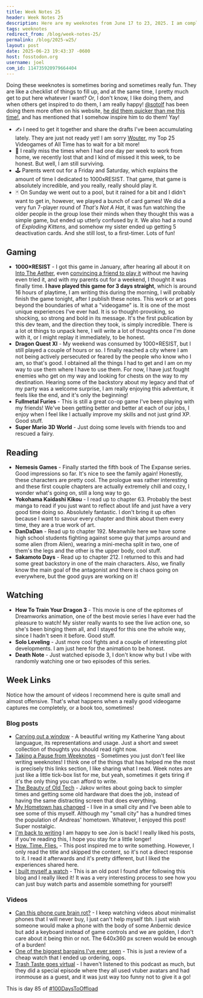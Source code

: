 ```yaml
---
title: Week Notes 25
header: Week Notes 25
description: Here are my weeknotes from June 17 to 23, 2025. I am completely immersed in 1000×RESIST, I played some card games with friends, and I also started book 5 of The Expanse.
tags: weeknotes
redirect_from: /blog/week-notes-25/
permalink: /blog/2025-w25/
layout: post
date: 2025-06-23 19:43:37 -0600
host: fosstodon.org
username: joel
com_id: 114735920979664404
---
```


Doing these weeknotes is sometimes boring and sometimes really fun. They are like a checklist of things to fill up, and at the same time, I pretty much get to put here whatever I want? Or, I don't know, I like doing them, and when others get inspired to do them, I am really happy! [@sotolf](https://polymaths.social/@sotolf) has been doing them more often on his website, [he did them quicker than me this time!](https://sotolf.codeberg.page/posts/this-week-25/), and has mentioned that I somehow inspire him to do them! Yay!

- ✍  I need to get it together and share the drafts I've been accumulating lately. They are just not ready yet! I am sorry [Wouter](https://brainbaking.com), my Top 25 Videogames of All Time has to wait for a bit more!
- 🏢 I really miss the times when I had one day per week to work from home, we recently lost that and I kind of missed it this week, to be honest. But well, I am still surviving.
- 🕹 Parents went out for a Friday and Saturday, which explains the amount of time I dedicated to 1000xRESIST. That game, that game is absolutely incredible, and you really, really should play it.
- 🃏 On Sunday we went out to a pool, but it rained for a bit and I didn't want to get in, however, we played a bunch of card games! We did a very fun 7-player round of *That's Not A Hat*, it was fun watching the older people in the group lose their minds when they thought this was a simple game, but ended up utterly confused by it. We also had a round of *Exploding Kittens*, and somehow my sister ended up getting 5 deactivation cards. And she still lost, to a first-timer. Lots of fun! 

## Gaming

- **1000×RESIST** - I got this game in January, after hearing all about it on [Into The Aether](https://intothecast.online), even [convincing a friend to play it](https://moddedbear.com/week-notes-9) without me having even tried it, and with my parents out for a weekend, I thought it was finally time. **I have played this game for 3 days straight**, which is around 16 hours of playtime, I am writing this during the morning, I will probably finish the game tonight, after I publish these notes. This work or art goes beyond the boundaries of what a "videogame" is. It is one of the most unique experiences I've ever had. It is so thought-provoking, so shocking, so strong and bold in its message. It's the first publication by this dev team, and the direction they took, is simply incredible. There is a lot ot things to unpack here, I will write a lot of thoughts once I'm done with it, or I might replay it immediately, to be honest.
- **Dragon Quest XI** - My weekend was consumed by 1000×RESIST, but I still played a couple of hours or so. I finally reached a city where I am not being actively persecuted or feared by the people who know who I am, so that's good. I obtained all the things I had to get and I am on my way to use them where I have to use them. For now, I have just fought enemies who get on my way and looking for chests on the way to my destination. Hearing some of the backstory about my legacy and that of my party was a welcome surprise, I am really enjoying this adventure, it feels like the end, and it's only the beginning!
- **Fullmetal Furies** - This is still a great co-op game I've been playing with my friends! We've been getting better and better at each of our jobs, I enjoy when I feel like I actually improve my skills and not just grind XP. Good stuff.
- **Super Mario 3D World** - Just doing some levels with friends too and rescued a fairy.

## Reading

- **Nemesis Games** - Finally started the fifth book of The Expanse series. Good impressions so far. It's nice to see the family again! Honestly, these characters are pretty cool. The prologue was rather interesting and these first couple chapters are actually extremely chill and cozy, I wonder what's going on, still a long way to go.
- **Yokohama Kaidashi Kikou** - I read up to chapter 63. Probably the best manga to read if you just want to reflect about life and just have a very good time doing so. Absolutely fantastic. I don't bring it up often because I want to savour every chapter and think about them every time, they are a true work of art.
- **DanDaDan** - Read up to chapter 192. Meanwhile here we have some high school students fighting against some guy that jumps around and some alien (from Alien), wearing a mini-mecha split in two, one of them's the legs and the other is the upper body, cool stuff.
- **Sakamoto Days** - Read up to chapter 212. I returned to this and had some great backstory in one of the main characters. Also, we finally know the main goal of the antagonist and there is chaos going on everywhere, but the good guys are working on it!

## Watching

- **How To Train Your Dragon 3** - This movie is one of the epitomes of Dreamworks animation, one of the best movie series I have ever had the pleasure to watch! My sister really wants to see the live action one, so she's been binging them all, and I stayed for this one the whole way, since I hadn't seen it before. Good stuff.
- **Solo Leveling** - Just more cool fights and a couple of interesting plot developments. I am just here for the animation to be honest.
- **Death Note** - Just watched episode 3, I don't know why but I vibe with randomly watching one or two episodes of this series.

## Week Links

Notice how the amount of videos I recommend here is quite small and almost offensive. That's what happens when a really good videogame captures me completely, or a book too, sometimes!

### Blog posts

- [Carving out a window](https://kayserifserif.place/posts/2025/carving-out-a-window) - A beautiful writing my Katherine Yang about languague, its representations and usage. Just a short and sweet collection of thoughts you should read right now.
- [Taking a Pause from Weeknotes](https://dearmishmash.bearblog.dev/taking-a-pause-from-weeknotes) - Sometimes you just don't feel like writing weeknotes! I think one of the things that has helped me the most is precisely this links section, I like sharing what I read. Week notes are just like a little tick-box list for me, but yeah, sometimes it gets tiring if it's the only thing you can afford to write.
- [The Beauty of Old Tech](https://sheepdev.xyz/blog/the-beauty-of-old-tech) - Jakov writes about going back to simpler times and getting some old hardware that does the job, instead of having the same distracting screen that does everything.
- [My Hometown has changed](http://82mhz.net/posts/2025/06/my-hometown-has-changed) - I live in a small city and I've been able to see some of this myself. Although my "small city" has a hundred times the population of Andreas' hometown. Whatever, I enjoyed this post! Super nostalgic.
- [I'm back to writing](https://basic.bearblog.dev/im-back-to-writing) I am happy to see Jon is back! I really liked his posts, if you're reading this, I hope you stay for a little longer!
- [How. Time. Flies.](https://barfooz.xyz/how-time-flies) - This post inspired me to write something. However, I only read the title and skipped the content, so it's not a direct response to it. I read it afterwards and it's pretty different, but I liked the experiences shared here.
- [I built myself a watch](https://www.thewkblog.com/2025/03/16/i-built-myself-a-watch) - This is an old post I found after following this blog and I really liked it! It was a very interesting process to see how you can just buy watch parts and assemble something for yourself!

### Videos

- [Can this phone cure brain rot?](https://www.youtube.com/watch?v=TGnnirBVGX4) - I keep watching videos about minimalist phones that I will never buy, I just can't help myself tbh. I just wish someone would make a phone with the body of some Anbernic device but add a keyboard instead of game controls and we are golden, I don't care about it being thin or not. The 640x360 px screen would be enough of a burden!
- [One of the biggest bargains I've ever seen](https://youtu.be/uWfcVP8CigU) - This is just a review of a cheap watch that I ended up ordering, oops.
- [Trash Taste goes virtual](https://www.youtube.com/watch?v=trplUhSm8ek) - I haven't listened to this podcast as much, but they did a special episode where they all used vtuber avatars and had ironmouse as a guest, and it was just way too funny not to give it a go!

This is day 85 of [#100DaysToOffload](https://100daystooffload.com)
